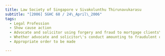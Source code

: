 ```yaml
---
title: Law Society of Singapore v Sivakolunthu Thirunavukarasu 
subtitle: "[2006] SGHC 68 / 24\_April\_2006"
tags:
  - Legal Profession
  - Show cause action
  - Advocate and solicitor using forgery and fraud to mortgage clients\' property for own benefit and misapplying clients\' monies
  - Whether advocate and solicitor\'s conduct amounting to fraudulent or grossly improper conduct
  - Appropriate order to be made

---
```



